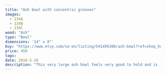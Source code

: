```yaml
---
title: "Ash bowl with concentric grooves"
images:
  - 134A
  - 134B
  - 134C
wood: "Ash"
type: "Bowl"
dimensions: '14" x 8"'
buy: "https://www.etsy.com/se-en/listing/541495308/ash-bowl?ref=shop_home_active_5"
price: 450
tags:
date: 2016-5-26
description: "This very large ash bowl feels very good to hold and is food safe. It has a series of slots etched into the outer walls to give it a unique and modern feel. Overlaying the slotted walls is the subtle yet striking grain that goes in its own direction."
---
```


